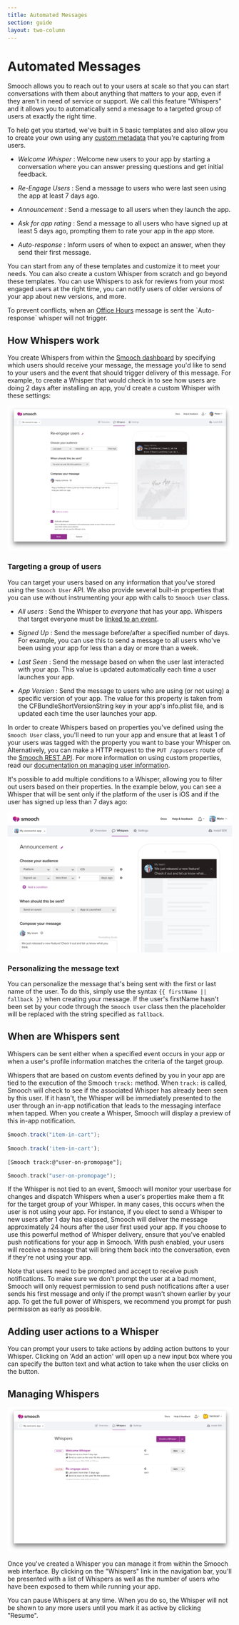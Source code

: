 ```yaml
---
title: Automated Messages
section: guide
layout: two-column
---
```


# Automated Messages

Smooch allows you to reach out to your users at scale so that you can start conversations with them about anything that matters to your app, even if they aren't in need of service or support. We call this feature "Whispers" and it allows you to automatically send a message to a targeted group of users at exactly the right time.

To help get you started, we've built in 5 basic templates and also allow you to create your own using any [custom metadata](/guide/managing-user-information/) that you're capturing from users.

 * _Welcome Whisper_ : Welcome new users to your app by starting a conversation where you can answer pressing questions and get initial feedback.

 * _Re-Engage Users_ : Send a message to users who were last seen using the app at least 7 days ago.

 * _Announcement_ : Send a message to all users when they launch the app.

 * _Ask for app rating_ : Send a message to all users who have signed up at least 5 days ago, prompting them to rate your app in the app store.

 * _Auto-response_ : Inform users of when to expect an answer, when they send their first message.

 You can start from any of these templates and customize it to meet your needs. You can also create a custom Whisper from scratch and go beyond these templates. You can use Whispers to ask for reviews from your most engaged users at the right time, you can notify users of older versions of your app about new versions, and more.

<aside class="notice">To prevent conflicts, when an <a href="office-hours/">Office Hours</a> message is sent the `Auto-response` whisper will not trigger.</aside>

## How Whispers work

You create Whispers from within the [Smooch dashboard](https://app.smooch.io) by specifying which users should receive your message, the message you'd like to send to your users and the event that should trigger delivery of this message. For example, to create a Whisper that would check in to see how users are doing 2 days after installing an app, you'd create a custom Whisper with these settings:

![Whisper creation form](/images/create_whisper.png)

### Targeting a group of users

You can target your users based on any information that you've stored using the `Smooch User` API. We also provide several built-in properties that you can use without instrumenting your app with calls to `Smooch User` class.

 * _All users_ : Send the Whisper to *everyone* that has your app. Whispers that target everyone must be [linked to an event](#when-are-whispers-sent).

 * _Signed Up_ : Send the message before/after a specified number of days. For example, you can use this to send a message to all users who've been using your app for less than a day or more than a week.

 * _Last Seen_ : Send the message based on when the user last interacted with your app. This value is updated automatically each time a user launches your app.

 * _App Version_ : Send the message to users who are using (or not using) a specific version of your app. The value for this property is taken from the CFBundleShortVersionString key in your app's info.plist file, and is updated each time the user launches your app.

In order to create Whispers based on properties you've defined using the `Smooch User` class, you'll need to run your app and ensure that at least 1 of your users was tagged with the property you want to base your Whisper on. Alternatively, you can make a HTTP request to the `PUT /appusers` route of the [Smooch REST API](https://docs.smooch.io/rest). For more information on using custom properties, read our [documentation on managing user information](managing-user-information/).

It's possible to add multiple conditions to a Whisper, allowing you to filter out users based on their properties. In the example below, you can see a Whisper that will be sent only if the platform of the user is iOS and if the user has signed up less than 7 days ago:

![Whisper with conditions](/images/whisper_conditions.png)

### Personalizing the message text

You can personalize the message that's being sent with the first or last name of the user. To do this, simply use the syntax `{{ firstName || fallback }}` when creating your message. If the user's firstName hasn't been set by your code through the `Smooch User` class then the placeholder will be replaced with the string specified as `fallback`.

## When are Whispers sent

Whispers can be sent either when a specified event occurs in your app or when a user's profile information matches the criteria of the target group.

Whispers that are based on custom events defined by you in your app are tied to the execution of the Smooch `track:` method. When `track:` is called, Smooch will check to see if the associated Whisper has already been seen by this user. If it hasn't, the Whisper will be immediately presented to the user through an in-app notification that leads to the messaging interface when tapped. When you create a Whisper, Smooch will display a preview of this in-app notification.

```java
Smooch.track("item-in-cart");
```
```javascript
Smooch.track('item-in-cart');
```
```objective_c
[Smooch track:@"user-on-promopage"];
```
```swift
Smooch.track("user-on-promopage");
```

If the Whisper is not tied to an event, Smooch will monitor your userbase for changes and dispatch Whispers when a user's properties make them a fit for the target group of your Whisper. In many cases, this occurs when the user is not using your app. For instance, if you elect to send a Whisper to new users after 1 day has elapsed, Smooch will deliver the message approximately 24 hours after the user first used your app. If you choose to use this powerful method of Whisper delivery, ensure that you've enabled push notifications for your app in Smooch. With push enabled, your users will receive a message that will bring them back into the conversation, even if they're not using your app.

Note that users need to be prompted and accept to receive push notifications. To make sure we don't prompt the user at a bad moment, Smooch will only request permission to send push notifications after a user sends his first message and only if the prompt wasn't shown earlier by your app. To get the full power of Whispers, we recommend you prompt for push permission as early as possible.

## Adding user actions to a Whisper

You can prompt your users to take actions by adding action buttons to your Whisper. Clicking on 'Add an action' will open up a new input box where you can specify the button text and what action to take when the user clicks on the button.

## Managing Whispers

![Manage Whispers](/images/whisper_manage.png)

Once you've created a Whisper you can manage it from within the Smooch web interface. By clicking on the "Whispers" link in the navigation bar, you'll be presented with a list of Whispers as well as the number of users who have been exposed to them while running your app.

You can pause Whispers at any time. When you do so, the Whisper will not be shown to any more users until you mark it as active by clicking "Resume".
